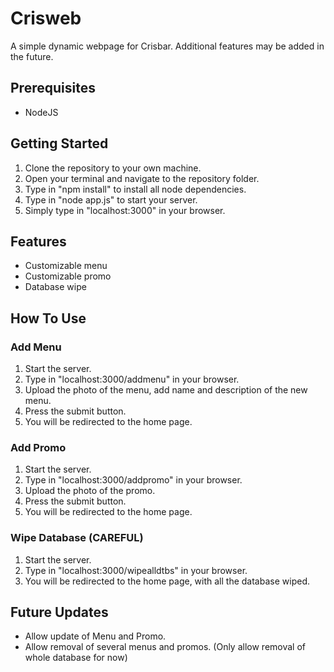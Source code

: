 # Crisweb
A simple dynamic webpage for Crisbar. Additional features may be added in the future.
## Prerequisites
* NodeJS
## Getting Started
1. Clone the repository to your own machine.
2. Open your terminal and navigate to the repository folder.
3. Type in "npm install" to install all node dependencies.
4. Type in "node app.js" to start your server.
5. Simply type in "localhost:3000" in your browser.
## Features
* Customizable menu
* Customizable promo
* Database wipe
## How To Use
### Add Menu
1. Start the server.
2. Type in "localhost:3000/addmenu" in your browser.
3. Upload the photo of the menu, add name and description of the new menu.
4. Press the submit button.
5. You will be redirected to the home page.
### Add Promo
1. Start the server.
2. Type in "localhost:3000/addpromo" in your browser.
3. Upload the photo of the promo.
4. Press the submit button.
5. You will be redirected to the home page.
### Wipe Database (CAREFUL)
1. Start the server.
2. Type in "localhost:3000/wipealldtbs" in your browser.
3. You will be redirected to the home page, with all the database wiped.
## Future Updates
* Allow update of Menu and Promo.
* Allow removal of several menus and promos. (Only allow removal of whole database for now)
